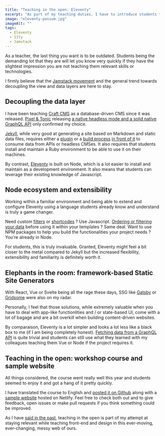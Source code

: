 ```yaml
---
title: "Teaching in the open: Eleventy"
excerpt: "As part of my teaching duties, I have to introduce students to structured content and data. Since the course was created, I decided to talk about both a database-driven CMS and a Static Site Generator. This year, I replaced Jekyll with Eleventy as the SSG I teach."
image: "eleventy-possum.jpg"
imageAlt: ""
tags:
  - Eleventy
  - 11ty
  - Jamstack
---
```


As a teacher, the last thing you want is to be outdated. Students being the demanding lot that they are will let you know very quickly if they have the slightest impression you are not teaching them relevant skills or technologies.

I firmly believe that the [Jamstack movement](https://jamstack.org/) and the general trend towards decoupling the view and data layers are here to stay.

## Decoupling the data layer

I have been teaching [Craft CMS](https://craftcms.com/) as a database-driven CMS since it was released. [Pixel & Tonic](https://pixelandtonic.com/) releasing [a native headless mode and a solid native GraphQL API](https://craftcms.com/blog/craft-33) only confirmed my choice.

[Jekyll](https://jekyllrb.com/), while very good at generating a site based on Markdown and static data files, requires either a [plugin](https://github.com/brockfanning/jekyll-get-json) or a [build process](https://twitter.com/philhawksworth/status/1159193504851144705) [in front of it](https://david.darn.es/tutorial/2019/08/11/use-ghost-with-jekyll/) to consume data from APIs or headless CMSes. It also requires that students install and maintain a Ruby environment to be able to use it on their machines.

By contrast, [Eleventy](https://www.11ty.dev/) is built on Node, which is a lot easier to install and maintain as a development environment. It also means that students can leverage their existing knowledge of Javascript.

## Node ecosystem and extensibility

Working within a familiar environment and being able to extend and configure Eleventy using a language students already know and understand is truly a game changer.

Need custom [filters](https://www.11ty.dev/docs/filters/) or [shortcodes](https://www.11ty.dev/docs/shortcodes/) ? Use Javascript. [Ordering or filtering your data](https://www.11ty.dev/docs/collections/) before using it within your templates ? Same deal. Want to use NPM packages to help you build the functionalities your project needs ? You're already in Node.

For students, this is truly invaluable. Granted, Eleventy might feel a bit closer to the metal compared to Jekyll but the increased flexibility, extensibility and familiarity is definitely worth it.

## Elephants in the room: framework-based Static Site Generators

With React, Vue or Svelte being all the rage these days, SSG like [Gatsby](https://www.gatsbyjs.org/) or [Gridsome](https://gridsome.org/) were also on my radar.

Personally, I feel that those solutions, while extremely valuable when you have to deal with app-like functionlities and / or state-based UI, come with a lot of bagage and are a bit overkill when building content-driven websites.

By comparaison, Eleventy is a lot simpler and looks a lot less like a black box to me (if I am being completely honest). [Fetching data from a GraphQL API](/blog/headless-cms-graphql-api-eleventy/) is quite trivial and students can still use what they learned with my colleagues teaching them Vue or Node if the project requires it.

## Teaching in the open: workshop course and sample website

All things considered, the course went really well this year and students seemed to enjoy it and got a hang of it pretty quickly.

I have translated the course to English and [posted it on Github](https://github.com/jeromecoupe/iad_eleventy_introduction) along with a [sample website](https://github.com/jeromecoupe/sample-11ty-blog) hosted on Netlify. Feel free to check both out and to give feedback, open issues or make pull requests if you think something could be improved.

As I have [said in the past](/blog/teaching-in-the-open-craft-jekyll-workshops/), teaching in the open is part of my attempt at staying relevant while teaching front-end and design in this ever-moving, ever-changing, messy web of ours.
